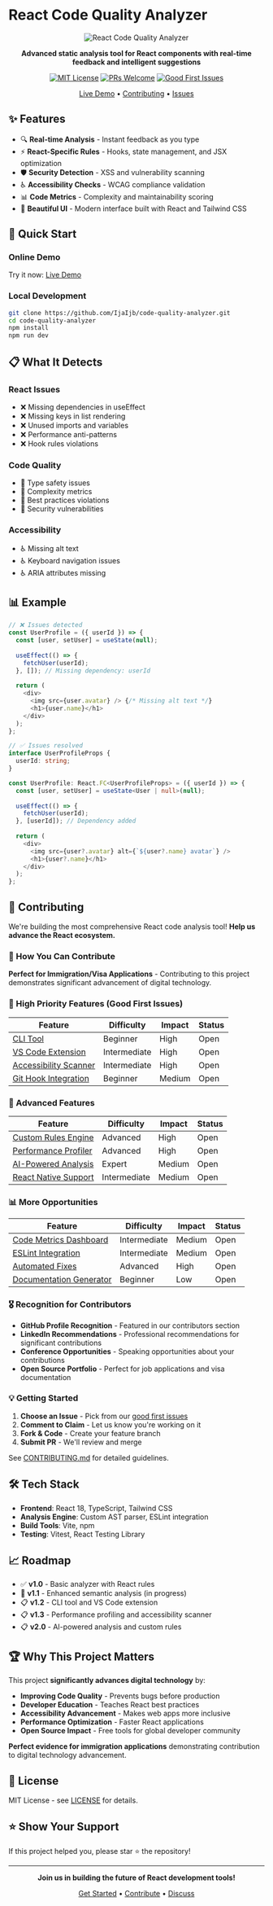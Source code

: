 # React Code Quality Analyzer

<div align="center">

![React Code Quality Analyzer](https://img.shields.io/badge/React-Code%20Quality-blue?style=for-the-badge&logo=react)

**Advanced static analysis tool for React components with real-time feedback and intelligent suggestions**

[![MIT License](https://img.shields.io/badge/License-MIT-yellow.svg)](https://opensource.org/licenses/MIT)
[![PRs Welcome](https://img.shields.io/badge/PRs-welcome-brightgreen.svg)](http://makeapullrequest.com)
[![Good First Issues](https://img.shields.io/github/issues/IjaIjb/code-quality-analyzer/good%20first%20issue)](https://github.com/IjaIjb/code-quality-analyzer/issues?q=is%3Aissue+is%3Aopen+label%3A%22good+first+issue%22)

[Live Demo](#) • [Contributing](CONTRIBUTING.md) • [Issues](https://github.com/IjaIjb/code-quality-analyzer/issues)

</div>

## ✨ Features

- 🔍 **Real-time Analysis** - Instant feedback as you type
- ⚡ **React-Specific Rules** - Hooks, state management, and JSX optimization
- 🛡️ **Security Detection** - XSS and vulnerability scanning
- ♿ **Accessibility Checks** - WCAG compliance validation
- 📊 **Code Metrics** - Complexity and maintainability scoring
- 🎨 **Beautiful UI** - Modern interface built with React and Tailwind CSS

## 🚀 Quick Start

### Online Demo
Try it now: [Live Demo](https://code-analyzers.netlify.app)

### Local Development
```bash
git clone https://github.com/IjaIjb/code-quality-analyzer.git
cd code-quality-analyzer
npm install
npm run dev
```

## 📋 What It Detects

### React Issues
- ❌ Missing dependencies in useEffect
- ❌ Missing keys in list rendering  
- ❌ Unused imports and variables
- ❌ Performance anti-patterns
- ❌ Hook rules violations

### Code Quality
- 📝 Type safety issues
- 📝 Complexity metrics
- 📝 Best practices violations
- 📝 Security vulnerabilities

### Accessibility
- ♿ Missing alt text
- ♿ Keyboard navigation issues
- ♿ ARIA attributes missing

## 📊 Example

```typescript
// ❌ Issues detected
const UserProfile = ({ userId }) => {
  const [user, setUser] = useState(null);
  
  useEffect(() => {
    fetchUser(userId);
  }, []); // Missing dependency: userId
  
  return (
    <div>
      <img src={user.avatar} /> {/* Missing alt text */}
      <h1>{user.name}</h1>
    </div>
  );
};

// ✅ Issues resolved
interface UserProfileProps {
  userId: string;
}

const UserProfile: React.FC<UserProfileProps> = ({ userId }) => {
  const [user, setUser] = useState<User | null>(null);
  
  useEffect(() => {
    fetchUser(userId);
  }, [userId]); // Dependency added
  
  return (
    <div>
      <img src={user?.avatar} alt={`${user?.name} avatar`} />
      <h1>{user?.name}</h1>
    </div>
  );
};
```

## 🤝 Contributing

We're building the most comprehensive React code analysis tool! **Help us advance the React ecosystem.**

### 🎯 How You Can Contribute

**Perfect for Immigration/Visa Applications** - Contributing to this project demonstrates significant advancement of digital technology.

### 🚀 High Priority Features (Good First Issues)

| Feature | Difficulty | Impact | Status |
|---------|------------|--------|--------|
| [CLI Tool](https://github.com/IjaIjb/code-quality-analyzer/issues/1) | Beginner | High | Open |
| [VS Code Extension](https://github.com/IjaIjb/code-quality-analyzer/issues/2) | Intermediate | High | Open |
| [Accessibility Scanner](https://github.com/IjaIjb/code-quality-analyzer/issues/5) | Intermediate | High | Open |
| [Git Hook Integration](https://github.com/IjaIjb/code-quality-analyzer/issues/11) | Beginner | Medium | Open |

### 🔧 Advanced Features

| Feature | Difficulty | Impact | Status |
|---------|------------|--------|--------|
| [Custom Rules Engine](https://github.com/IjaIjb/code-quality-analyzer/issues/3) | Advanced | High | Open |
| [Performance Profiler](https://github.com/IjaIjb/code-quality-analyzer/issues/4) | Advanced | High | Open |
| [AI-Powered Analysis](https://github.com/IjaIjb/code-quality-analyzer/issues/10) | Expert | Medium | Open |
| [React Native Support](https://github.com/IjaIjb/code-quality-analyzer/issues/8) | Intermediate | Medium | Open |

### 📊 More Opportunities

| Feature | Difficulty | Impact | Status |
|---------|------------|--------|--------|
| [Code Metrics Dashboard](https://github.com/IjaIjb/code-quality-analyzer/issues/6) | Intermediate | Medium | Open |
| [ESLint Integration](https://github.com/IjaIjb/code-quality-analyzer/issues/7) | Intermediate | Medium | Open |
| [Automated Fixes](https://github.com/IjaIjb/code-quality-analyzer/issues/9) | Advanced | High | Open |
| [Documentation Generator](https://github.com/IjaIjb/code-quality-analyzer/issues/12) | Beginner | Low | Open |

### 🎖️ Recognition for Contributors

- **GitHub Profile Recognition** - Featured in our contributors section
- **LinkedIn Recommendations** - Professional recommendations for significant contributions
- **Conference Opportunities** - Speaking opportunities about your contributions
- **Open Source Portfolio** - Perfect for job applications and visa documentation

### 💡 Getting Started

1. **Choose an Issue** - Pick from our [good first issues](https://github.com/IjaIjb/code-quality-analyzer/issues?q=is%3Aissue+is%3Aopen+label%3A%22good+first+issue%22)
2. **Comment to Claim** - Let us know you're working on it
3. **Fork & Code** - Create your feature branch
4. **Submit PR** - We'll review and merge

See [CONTRIBUTING.md](CONTRIBUTING.md) for detailed guidelines.

## 🛠️ Tech Stack

- **Frontend**: React 18, TypeScript, Tailwind CSS
- **Analysis Engine**: Custom AST parser, ESLint integration
- **Build Tools**: Vite, npm
- **Testing**: Vitest, React Testing Library

## 📈 Roadmap

- ✅ **v1.0** - Basic analyzer with React rules
- 🚧 **v1.1** - Enhanced semantic analysis (in progress)
- 📋 **v1.2** - CLI tool and VS Code extension
- 📋 **v1.3** - Performance profiling and accessibility scanner
- 📋 **v2.0** - AI-powered analysis and custom rules

## 🏆 Why This Project Matters

This project **significantly advances digital technology** by:

- **Improving Code Quality** - Prevents bugs before production
- **Developer Education** - Teaches React best practices
- **Accessibility Advancement** - Makes web apps more inclusive  
- **Performance Optimization** - Faster React applications
- **Open Source Impact** - Free tools for global developer community

**Perfect evidence for immigration applications** demonstrating contribution to digital technology advancement.

## 📝 License

MIT License - see [LICENSE](LICENSE) for details.

## ⭐ Show Your Support

If this project helped you, please star ⭐ the repository!

---

<div align="center">

**Join us in building the future of React development tools!**

[Get Started](https://github.com/IjaIjb/code-quality-analyzer/issues) • [Contribute](CONTRIBUTING.md) • [Discuss](https://github.com/IjaIjb/code-quality-analyzer/discussions)

</div>